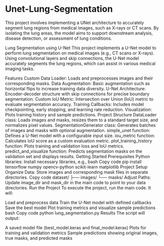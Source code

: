 # Unet-Lung-Segmentation
This project involves implementing a UNet architecture to accurately segment lung regions from medical images, such as X-rays or CT scans. By isolating the lung areas, the model aims to support downstream analysis, disease detection, or assessment of lung conditions. 

Lung Segmentation using U-Net
This project implements a U-Net model to perform lung segmentation on medical images (e.g., CT scans or X-rays). Using convolutional layers and skip connections, the U-Net model accurately segments the lung regions, which can assist in various medical imaging tasks.

Features
Custom Data Loader: Loads and preprocesses images and their corresponding masks.
Data Augmentation: Basic augmentation such as horizontal flips to increase training data diversity.
U-Net Architecture: Encoder-decoder structure with skip connections for precise boundary segmentation.
Custom IoU Metric: Intersection over Union (IoU) metric to evaluate segmentation accuracy.
Training Callbacks: Includes model checkpointing, early stopping, and learning rate reduction.
Visualization: Plots training history and sample predictions.
Project Structure
DataLoader class: Loads images and masks, resizes them to a standard target size, and normalizes pixel values.
SegmentationGenerator class: Generates batches of images and masks with optional augmentation.
simple_unet function: Defines a U-Net model with a configurable input size.
iou_metric function: Calculates IoU score as a custom evaluation metric.
plot_training_history function: Plots training and validation loss and IoU metrics.
predict_and_visualize function: Predicts segmentation masks on the validation set and displays results.
Getting Started
Prerequisites
Python libraries: Install necessary libraries, e.g.,
bash
Copy code
pip install tensorflow numpy opencv-python scikit-learn matplotlib
Project Setup
Organize Data: Store images and corresponding mask files in separate directories.
Copy code
dataset/
├── images/
└── masks/
Adjust Paths: Update image_dir and mask_dir in the main code to point to your data directories.
Run the Project
To execute the project, run the main code. It will:

Load and preprocess data
Train the U-Net model with defined callbacks
Save the best model
Plot training metrics and visualize sample predictions
bash
Copy code
python lung_segmentation.py
Results
The script will output:

A saved model file (best_model.keras and final_model.keras)
Plots for training and validation metrics
Sample predictions showing original images, true masks, and predicted masks





